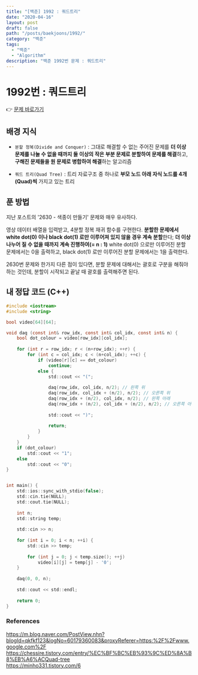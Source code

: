 ```yaml
---
title: "[백준] 1992 : 쿼드트리"
date: "2020-04-16"
layout: post
draft: false
path: "/posts/baekjoons/1992/"
category: "백준"
tags:
  - "백준"
  - "Algorithm"
description: "백준 1992번 문제 : 쿼드트리"
---
```


# 1992번 : 쿼드트리

👉 [문제 바로가기](https://www.acmicpc.net/problem/1992)


## 배경 지식
 - `분할 정복(Divide and Conquer)` : 그대로 해결할 수 없는 주어진 문제를 **더 이상 문제를 나눌 수 없을 때까지 둘 이상의 작은 부분 문제로 분할하여 문제를 해결**하고, **구해진 문제들을 원 문제로 병합하여 해결**하는 알고리즘
 
 - `쿼드 트리(Quad Tree)` : 트리 자료구조 중 하나로 **부모 노드 아래 자식 노드를 4개(Quad)씩** 가지고 있는 트리


## 푼 방법
지난 포스트의 '2630 - 색종이 만들기' 문제와 매우 유사하다.

영상 데이터 배열을 입력받고, 4분할 정복 재귀 함수를 구현한다. **분할한 문제에서 white dot(0) 이나 black dot(1) 로만 이루어져 있지 않을 경우 계속 분할**한다; **더 이상 나누어 질 수 없을 때까지 계속 진행하여(= n : 1)** white dot(0) 으로만 이루어진 분할 문제에서는 0을 출력하고, black dot(1) 로만 이루어진 분할 문제에서는 1을 출력한다.

2630번 문제와 한가지 다른 점이 있다면, 분할 문제에 대해서는 괄호로 구분을 해줘야 하는 것인데, 분할이 시작되고 끝날 때 괄호를 출력해주면 된다. 


## 내 정답 코드 (C++)

~~~c
#include <iostream>
#include <string>

bool video[64][64];

void daq (const int& row_idx, const int& col_idx, const int& n) {
	bool dot_colour = video[row_idx][col_idx];
	
	for (int r = row_idx; r < (n+row_idx); ++r) {
		for (int c = col_idx; c < (n+col_idx); ++c) {
			if (video[r][c] == dot_colour)
				continue;
			else {
				std::cout << "(";
				
				daq(row_idx, col_idx, n/2); // 왼쪽 위
				daq(row_idx, col_idx + (n/2), n/2); // 오른쪽 위
				daq(row_idx + (n/2), col_idx, n/2); // 왼쪽 아래
				daq(row_idx + (n/2), col_idx + (n/2), n/2); // 오른쪽 아래
				
				std::cout << ")";
				
				return;
			}
		}
	}
	if (dot_colour)
		std::cout << "1";
	else
		std::cout << "0";
}


int main() {
	std::ios::sync_with_stdio(false);
	std::cin.tie(NULL); 
	std::cout.tie(NULL);
	
	int n;
	std::string temp;
	
	std::cin >> n;
	
	for (int i = 0; i < n; ++i) {
		std::cin >> temp;
		
		for (int j = 0; j < temp.size(); ++j)
			video[i][j] = temp[j] - '0';
	}
	
	daq(0, 0, n);
	
	std::cout << std::endl;
	
	return 0;
}
~~~

### References
https://m.blog.naver.com/PostView.nhn?blogId=qkfkf123&logNo=60179360083&proxyReferer=https:%2F%2Fwww.google.com%2F  
https://chessire.tistory.com/entry/%EC%BF%BC%EB%93%9C%ED%8A%B8%EB%A6%ACQuad-tree  
https://minho331.tistory.com/6
